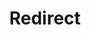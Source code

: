 ﻿---
layout: src/layouts/Redirect.astro
title: Redirect
redirect: /docs/infrastructure/deployment-targets/dynamic-infrastructure/azure-cloud-service-target
pubDate:  2023-01-01
navSearch: false
navSitemap: false
navMenu: false
---
